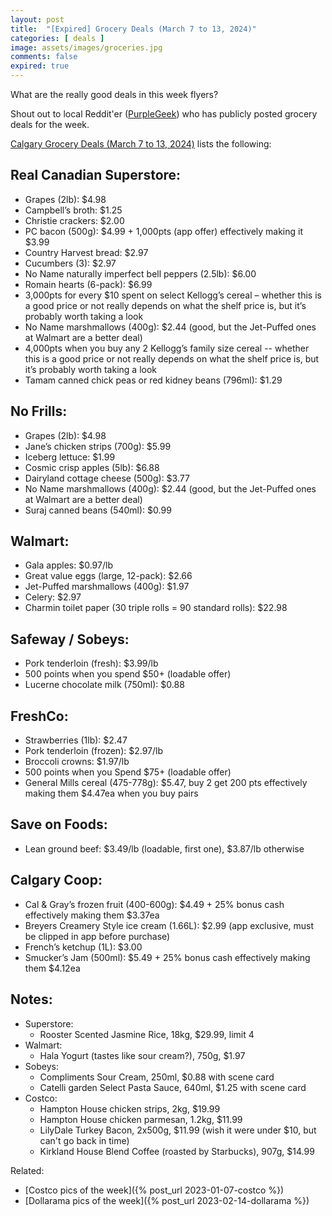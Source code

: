 ```yaml
---
layout: post
title:  "[Expired] Grocery Deals (March 7 to 13, 2024)"
categories: [ deals ]
image: assets/images/groceries.jpg
comments: false
expired: true
---
```


What are the really good deals in this week flyers?

Shout out to local Reddit'er ([PurpleGeek](https://www.reddit.com/user/PurpleGeek/)) who has publicly posted grocery deals for the week.

[Calgary Grocery Deals (March 7 to 13, 2024)](https://www.reddit.com/r/Calgary/comments/1b8e62c/calgary_groceries_deals_march_7_to_13_2024/) lists the following:

## Real Canadian Superstore:
- Grapes (2lb): $4.98
- Campbell’s broth: $1.25
- Christie crackers: $2.00
- PC bacon (500g): $4.99 + 1,000pts (app offer) effectively making it $3.99
- Country Harvest bread: $2.97
- Cucumbers (3): $2.97
- No Name naturally imperfect bell peppers (2.5lb): $6.00
- Romain hearts (6-pack): $6.99
- 3,000pts for every $10 spent on select Kellogg’s cereal – whether this is a good price or not really depends on what the shelf price is, but it’s probably worth taking a look
- No Name marshmallows (400g): $2.44 (good, but the Jet-Puffed ones at Walmart are a better deal)
- 4,000pts when you buy any 2 Kellogg’s family size cereal -- whether this is a good price or not really depends on what the shelf price is, but it’s probably worth taking a look
- Tamam canned chick peas or red kidney beans (796ml): $1.29

## No Frills:
- Grapes (2lb): $4.98
- Jane’s chicken strips (700g): $5.99
- Iceberg lettuce: $1.99
- Cosmic crisp apples (5lb): $6.88
- Dairyland cottage cheese (500g): $3.77
- No Name marshmallows (400g): $2.44 (good, but the Jet-Puffed ones at Walmart are a better deal)
- Suraj canned beans (540ml): $0.99

## Walmart:
- Gala apples: $0.97/lb
- Great value eggs (large, 12-pack): $2.66
- Jet-Puffed marshmallows (400g): $1.97
- Celery: $2.97
- Charmin toilet paper (30 triple rolls = 90 standard rolls): $22.98

## Safeway / Sobeys:
- Pork tenderloin (fresh): $3.99/lb
- 500 points when you spend $50+ (loadable offer)
- Lucerne chocolate milk (750ml): $0.88

## FreshCo:
- Strawberries (1lb): $2.47
- Pork tenderloin (frozen): $2.97/lb
- Broccoli crowns: $1.97/lb
- 500 points when you Spend $75+ (loadable offer)
- General Mills cereal (475-778g): $5.47, buy 2 get 200 pts effectively making them $4.47ea when you buy pairs

## Save on Foods:
- Lean ground beef: $3.49/lb (loadable, first one), $3.87/lb otherwise

## Calgary Coop:
- Cal & Gray’s frozen fruit (400-600g): $4.49 + 25% bonus cash effectively making them $3.37ea
- Breyers Creamery Style ice cream (1.66L): $2.99 (app exclusive, must be clipped in app before purchase)
- French’s ketchup (1L): $3.00
- Smucker’s Jam (500ml): $5.49 + 25% bonus cash effectively making them $4.12ea


## Notes:
- Superstore:
    - Rooster Scented Jasmine Rice, 18kg, $29.99, limit 4
- Walmart:
    - Hala Yogurt (tastes like sour cream?), 750g, $1.97
- Sobeys:
    - Compliments Sour Cream, 250ml, $0.88 with scene card
    - Catelli garden Select Pasta Sauce, 640ml, $1.25 with scene card
- Costco:
    - Hampton House chicken strips, 2kg, $19.99
    - Hampton House chicken parmesan, 1.2kg, $11.99
    - LilyDale Turkey Bacon, 2x500g, $11.99  (wish it were under $10, but can't go back in time)
    - Kirkland House Blend Coffee (roasted by Starbucks), 907g, $14.99

Related:
 - [Costco pics of the week]({% post_url 2023-01-07-costco %})
 - [Dollarama pics of the week]({% post_url 2023-02-14-dollarama %})


 